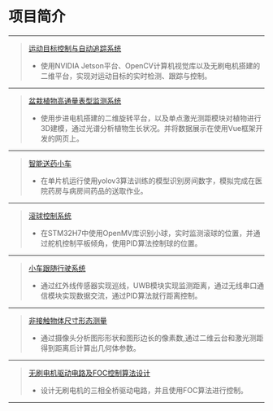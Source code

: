 # 项目简介
***
>[运动目标控制与自动追踪系统](Moving%20target%20control%20and%20automatic%20tracking%20system.md)
>- 使用NVIDIA Jetson平台、OpenCV计算机视觉库以及无刷电机搭建的二维平台，实现对运动目标的实时检测、跟踪与控制。
***
>[盆栽植物高通量表型监测系统](High-throughput%20phenotyping%20monitoring%20system%20for%20potted%20plants.md)
>- 使用步进电机搭建的二维旋转平台，以及单点激光测距模块对植物进行3D建模，通过光谱分析植物生长状况。并将数据展示在使用Vue框架开发的网页上。
***
>[智能送药小车](Smart%20medicine%20delivery%20car.md)
>- 在单片机运行使用yolov3算法训练的模型识别房间数字，模拟完成在医院药房与病房间药品的送取作业。
***
>[滚球控制系统](Rolling%20ball%20control%20system.md)
>- 在STM32H7中使用OpenMV库识别小球，实时监测滚球的位置，并通过舵机控制平板倾角，使用PID算法控制球的位置。
***
>[小车跟随行驶系统](Car%20following%20driving%20system.md)
>- 通过红外线传感器实现巡线，UWB模块实现监测距离，通过无线串口通信模块实现数据交流，通过PID算法就行距离控制。
***
>[非接触物体尺寸形态测量](Non-contact%20object%20size%20and%20shape%20measurement.md)
>- 通过摄像头分析图形形状和图形边长的像素数,通过二维云台和激光测距得到距离后计算出几何体参数。
***
>[无刷电机驱动电路及FOC控制算法设计](Brushless%20motor%20drive%20circuit%20and%20FOC%20control%20algorithm%20design.md)
>- 设计无刷电机的三相全桥驱动电路，并且使用FOC算法进行控制。
***